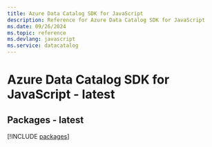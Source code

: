 ```yaml
---
title: Azure Data Catalog SDK for JavaScript
description: Reference for Azure Data Catalog SDK for JavaScript
ms.date: 09/26/2024
ms.topic: reference
ms.devlang: javascript
ms.service: datacatalog
---
```

# Azure Data Catalog SDK for JavaScript - latest
## Packages - latest
[!INCLUDE [packages](data-catalog-index.md)]